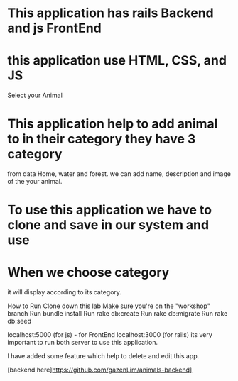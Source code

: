 # This application has rails Backend and js FrontEnd 

# this application use HTML, CSS, and JS 

Select your Animal
# This application help to add animal to in their category they have 3 category 
from data Home, water and forest. we can add name, description and image of the your 
animal.

# To use this application we have to clone and save in our system and use


# When we choose category 
it will display according to its category.



How to Run
Clone down this lab
Make sure you're on the "workshop" branch
Run bundle install
Run rake db:create
Run rake db:migrate
Run rake db:seed

localhost:5000 (for js) - for FrontEnd
localhost:3000 (for rails)
its very important to run both server to use this application.




I have added some feature
which help to delete and edit this app.


[backend here]https://github.com/gazenLim/animals-backend]